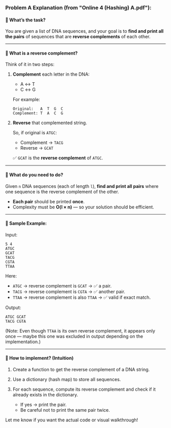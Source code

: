 ### Problem A Explanation (from "Online 4 (Hashing) A.pdf"):

#### 🧬 **What’s the task?**

You are given a list of DNA sequences, and your goal is to **find and print all the pairs** of sequences that are **reverse complements** of each other.

---

#### 🔄 **What is a reverse complement?**

Think of it in two steps:

1. **Complement** each letter in the DNA:

   * A ↔ T
   * C ↔ G

   For example:

   ```
   Original:   A  T  G  C
   Complement: T  A  C  G
   ```

2. **Reverse** that complemented string.

   So, if original is `ATGC`:

   * Complement → `TACG`
   * Reverse → `GCAT`

   ✅ `GCAT` is the **reverse complement** of `ATGC`.

---

#### 🧠 **What do you need to do?**

Given `n` DNA sequences (each of length `l`), **find and print all pairs** where one sequence is the reverse complement of the other.

* **Each pair** should be printed **once**.
* Complexity must be **O(l × n)** — so your solution should be efficient.

---

#### 🧪 **Sample Example:**

Input:

```
5 4
ATGC
GCAT
TACG
CGTA
TTAA
```

Here:

* `ATGC` → reverse complement is `GCAT` → ✅ a pair.
* `TACG` → reverse complement is `CGTA` → ✅ another pair.
* `TTAA` → reverse complement is also `TTAA` → ✅ valid if exact match.

Output:

```
ATGC GCAT
TACG CGTA
```

(Note: Even though `TTAA` is its own reverse complement, it appears only once — maybe this one was excluded in output depending on the implementation.)

---

#### 🚀 **How to implement? (Intuition)**

1. Create a function to get the reverse complement of a DNA string.
2. Use a dictionary (hash map) to store all sequences.
3. For each sequence, compute its reverse complement and check if it already exists in the dictionary.

   * If yes → print the pair.
   * Be careful not to print the same pair twice.

Let me know if you want the actual code or visual walkthrough!
